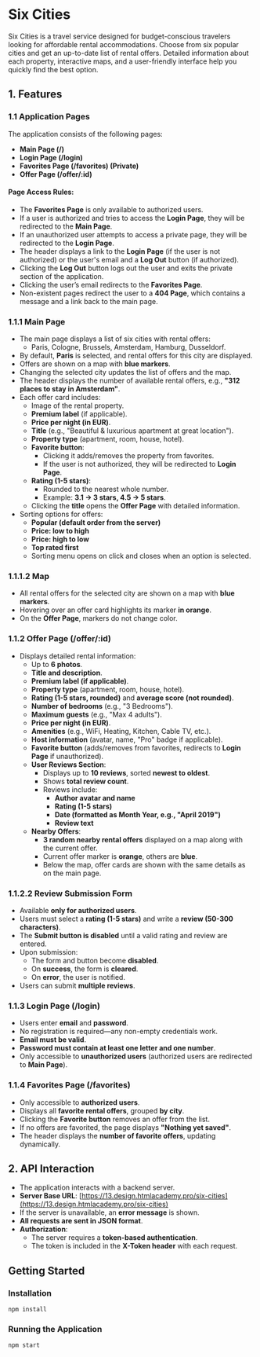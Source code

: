 # Six Cities

Six Cities is a travel service designed for budget-conscious travelers looking for affordable rental accommodations. Choose from six popular cities and get an up-to-date list of rental offers. Detailed information about each property, interactive maps, and a user-friendly interface help you quickly find the best option.

## 1. Features

### 1.1 Application Pages

The application consists of the following pages:
- **Main Page (/)**
- **Login Page (/login)**
- **Favorites Page (/favorites) (Private)**
- **Offer Page (/offer/:id)**

#### Page Access Rules:
- The **Favorites Page** is only available to authorized users.
- If a user is authorized and tries to access the **Login Page**, they will be redirected to the **Main Page**.
- If an unauthorized user attempts to access a private page, they will be redirected to the **Login Page**.
- The header displays a link to the **Login Page** (if the user is not authorized) or the user's email and a **Log Out** button (if authorized).
- Clicking the **Log Out** button logs out the user and exits the private section of the application.
- Clicking the user’s email redirects to the **Favorites Page**.
- Non-existent pages redirect the user to a **404 Page**, which contains a message and a link back to the main page.

### 1.1.1 Main Page

- The main page displays a list of six cities with rental offers:
  - Paris, Cologne, Brussels, Amsterdam, Hamburg, Dusseldorf.
- By default, **Paris** is selected, and rental offers for this city are displayed.
- Offers are shown on a map with **blue markers**.
- Changing the selected city updates the list of offers and the map.
- The header displays the number of available rental offers, e.g., **"312 places to stay in Amsterdam"**.
- Each offer card includes:
  - Image of the rental property.
  - **Premium label** (if applicable).
  - **Price per night (in EUR)**.
  - **Title** (e.g., "Beautiful & luxurious apartment at great location").
  - **Property type** (apartment, room, house, hotel).
  - **Favorite button**:
    - Clicking it adds/removes the property from favorites.
    - If the user is not authorized, they will be redirected to **Login Page**.
  - **Rating (1-5 stars)**:
    - Rounded to the nearest whole number.
    - Example: **3.1 → 3 stars, 4.5 → 5 stars**.
  - Clicking the **title** opens the **Offer Page** with detailed information.
- Sorting options for offers:
  - **Popular (default order from the server)**
  - **Price: low to high**
  - **Price: high to low**
  - **Top rated first**
  - Sorting menu opens on click and closes when an option is selected.

### 1.1.1.2 Map
- All rental offers for the selected city are shown on a map with **blue markers**.
- Hovering over an offer card highlights its marker **in orange**.
- On the **Offer Page**, markers do not change color.

### 1.1.2 Offer Page (/offer/:id)
- Displays detailed rental information:
  - Up to **6 photos**.
  - **Title and description**.
  - **Premium label (if applicable)**.
  - **Property type** (apartment, room, house, hotel).
  - **Rating (1-5 stars, rounded)** and **average score (not rounded)**.
  - **Number of bedrooms** (e.g., "3 Bedrooms").
  - **Maximum guests** (e.g., "Max 4 adults").
  - **Price per night (in EUR)**.
  - **Amenities** (e.g., WiFi, Heating, Kitchen, Cable TV, etc.).
  - **Host information** (avatar, name, "Pro" badge if applicable).
  - **Favorite button** (adds/removes from favorites, redirects to **Login Page** if unauthorized).
  - **User Reviews Section**:
    - Displays up to **10 reviews**, sorted **newest to oldest**.
    - Shows **total review count**.
    - Reviews include:
      - **Author avatar and name**
      - **Rating (1-5 stars)**
      - **Date (formatted as Month Year, e.g., "April 2019")**
      - **Review text**
  - **Nearby Offers**:
    - **3 random nearby rental offers** displayed on a map along with the current offer.
    - Current offer marker is **orange**, others are **blue**.
    - Below the map, offer cards are shown with the same details as on the main page.

### 1.1.2.2 Review Submission Form
- Available **only for authorized users**.
- Users must select a **rating (1-5 stars)** and write a **review (50-300 characters)**.
- The **Submit button is disabled** until a valid rating and review are entered.
- Upon submission:
  - The form and button become **disabled**.
  - On **success**, the form is **cleared**.
  - On **error**, the user is notified.
- Users can submit **multiple reviews**.

### 1.1.3 Login Page (/login)
- Users enter **email** and **password**.
- No registration is required—any non-empty credentials work.
- **Email must be valid**.
- **Password must contain at least one letter and one number**.
- Only accessible to **unauthorized users** (authorized users are redirected to **Main Page**).

### 1.1.4 Favorites Page (/favorites)
- Only accessible to **authorized users**.
- Displays all **favorite rental offers**, grouped **by city**.
- Clicking the **Favorite button** removes an offer from the list.
- If no offers are favorited, the page displays **"Nothing yet saved"**.
- The header displays the **number of favorite offers**, updating dynamically.

## 2. API Interaction

- The application interacts with a backend server.
- **Server Base URL**: [https://13.design.htmlacademy.pro/six-cities](https://13.design.htmlacademy.pro/six-cities)
- If the server is unavailable, an **error message** is shown.
- **All requests are sent in JSON format**.
- **Authorization**:
  - The server requires a **token-based authentication**.
  - The token is included in the **X-Token header** with each request.
## Getting Started

### Installation
```npm install```

### Running the Application
```npm start```



